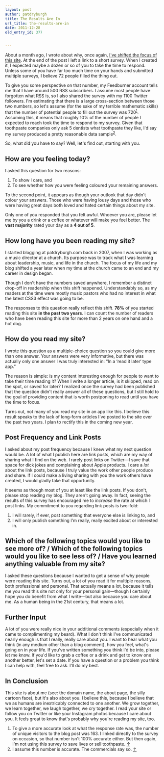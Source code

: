 ```yaml
---
layout: post
author: patdryburgh
title: The Results Are In
url_title: the-results-are-in
date: 2011-12-28
old_entry_id: 377


---
```


About a month ago, I wrote about why, once again, [I've shifted the focus of this site](http://patdryburgh.com/blog/on-blogging). At the end of the post I left a link to a short survey. When I created it, I expected maybe a dozen or so of you to take the time to respond. Unless some of you have far too much time on your hands and submitted multiple surveys, I believe 72 people filled the thing out.

To give you some perspective on that number, my Feedburner account tells me that I have around 500 RSS subscribers. I assume most people have forgotten what RSS is, so I also shared the survey with my 1100 Twitter followers. I'm estimating that there is a large cross-section between those two numbers, so let's assume (for the sake of my terrible mathematic skills) that the number of potential people to fill out the survey was 720<sup><a href="#f77523" id="fn775231" title="see footnote 1">1</a></sup>. Assuming this, it means that roughly 10% of the number of people I expected to reach took the time to respond to my survey. Given that toothpaste companies only ask 5 dentists what toothpaste they like, I'd say my survey produced a pretty reasonable data sample<sup><a href="#f77587" id="fn775872" title="see footnote 2">2</a></sup>.

So, what did you have to say? Well, let's find out, starting with you.

## How are you feeling today?

I asked this question for two reasons: 

1. To show I care, and
2. To see whether how you were feeling coloured your remaining answers.

To the second point, it appears as though your outlook that day didn't colour your answers. Those who were having lousy days and those who were having great days both loved and hated certain things about my site.

Only one of you responded that you felt awful. Whoever you are, please let me by you a drink or a coffee or whatever will make you feel better. The **vast majority** rated your day as a **4 out of 5**.

## How long have you been reading my site?

I started blogging at patdryburgh.com back in 2007, when I was working as a music director at a church. Its purpose was to track what I was learning about leadership, music, and life in the church. The focus of my life and my blog shifted a year later when my time at the church came to an end and my career in design began.

Though I don't have the numbers saved anywhere, I remember a distinct drop-off in readership when this shift happened. Understandably so, as my readers at the time were mostly music pastors who had no interest in what the latest CSS3 effect was going to be.

The responses to this question really reflect this shift. **78%** of you started reading this site **in the past two years**. I can count the number of readers who have been reading this site for more than 2 years on one hand and a hot dog.

## How do you read my site?

I wrote this question as a multiple-choice question so you could give more than one answer. Your answers were very informative, but there was actually only one answer I was truly interested in: “In a ‘read it later‘ type app.”

The reason is simple: is my content interesting enough for people to want to take their time reading it? When I write a longer article, is it skipped, read on the spot, or saved for later? I realized once the survey had been published that the question didn't really answer all of these questions, but I still hold to the goal of providing content that is worth postponing to read until you have the time to focus.

Turns out, not many of you read my site in an app like this. I believe this result speaks to the lack of long-form articles I've posted to the site over the past two years. I plan to rectify this in the coming new year.

## Post Frequency and Link Posts

I asked about my post frequency because I knew what my next question would be. A lot of what I publish here are link posts, which are my way of sharing what I find on the web. I rarely post links on Twitter—I save that space for dick jokes and complaining about Apple products. I care a *lot* about the link posts, because I truly value the work other people produce and share. If I could make a living sharing with you the work others have created, I would gladly take that opportunity.

It seems as though most of you at least like the link posts. If you don't, please stop reading my blog. They aren't going away. In fact, seeing the results of this survey has encouraged me to *increase* the rate at which I post links. My commitment to you regarding link posts is two-fold:

1. I will rarely, if ever, post something that everyone else is linking to, and
2. I will only publish something I'm really, really excited about or interested in. 

## Which of the following topics would you like to see more of? / Which of the following topics would you like to see less of? / Have you learned anything valuable from my site?

I asked these questions because I wanted to get a sense of why people were reading this site. Turns out, a lot of you read it for multiple reasons, both professional and personal. That actually means a lot, because it tells me you read this site not only for your personal gain—though I certainly hope you do benefit from what I write—but also because you care about me. As a human being in the 21st century, that means a lot.

## Further Input

A lot of you were really nice in your additional comments (especially when it came to complimenting my beard). What I don't think I've communicated nearly enough is that I really, really care about you. I want to hear what you think (in any medium other than a blog comment), how you feel, what's going on in your life. If you've written something you think I'd be into, please let me know. If you'd like to grab a coffee or a drink and get to know one another better, let's set a date. If you have a question or a problem you think I can help with, feel free to ask. I'll do my best.

## In Conclusion

This site is about me (see: the domain name, the about page, the silly cartoon face), but it's also about you. I believe this, because I believe that we as humans are inextricably connected to one another. We grow together, we learn together, we laugh together, we cry together. I read your site or follow you on Twitter or like your Instagram photos because I care about you. It feels great to know that's probably why you're reading my site, too.

<div class="footnotes">
	<ol>
		<li id="f77523">To give a more accurate look at what the response rate was, the number of unique visitors to the blog post was 163. I linked directly to the survey on occasion, so that number isn't 100% accurate either. But then again, I'm not using this survey to save lives or sell toothpaste. <a href="#fn775231" title="return to article">↑</a></li>
	<li id="f77587">I assume this number is accurate. The commercials say so. <a href="#fn775872" title="return to article">↑</a></li>
	</ol>
</div>